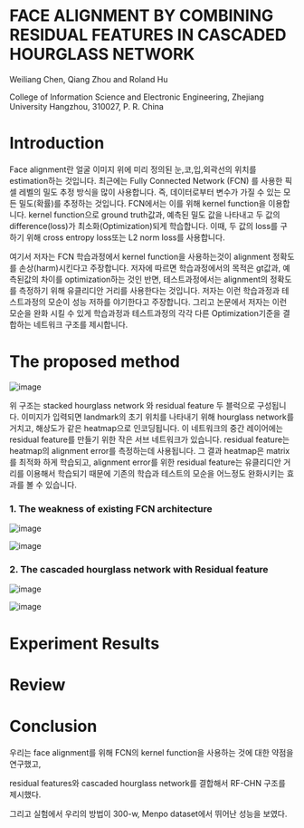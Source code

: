 # FACE ALIGNMENT BY COMBINING RESIDUAL FEATURES IN CASCADED HOURGLASS NETWORK

Weiliang Chen, Qiang Zhou and Roland Hu


College of Information Science and Electronic Engineering, Zhejiang University
Hangzhou, 310027, P. R. China

# Introduction
Face alignment란 얼굴 이미지 위에 미리 정의된 눈,코,입,외곽선의 위치를 estimation하는 것입니다. 
최근에는 Fully Connected Network (FCN) 를 사용한 픽셀 레벨의 밀도 추정 방식을 많이 사용합니다.
즉, 데이터로부터 변수가 가질 수 있는 모든 밀도(확률)를 추정하는 것입니다. FCN에서는 이를 위해 kernel function을 이용합니다.
kernel function으로 ground truth값과, 예측된 밀도 값을 나타내고 두 값의 difference(loss)가 최소화(Optimization)되게 학습합니다.
이때, 두 값의 loss를 구하기 위해 cross entropy loss또는 L2 norm loss를 사용합니다. 

여기서 저자는 FCN 학습과정에서 kernel function을 사용하는것이 alignment 정확도를 손상(harm)시킨다고 주장합니다. 저자에 따르면 학습과정에서의 
목적은 gt값과, 예측된값의 차이를 optimization하는 것인 반면, 테스트과정에서는 alignment의 정확도를 측정하기 위해 유클리디안 거리를 사용한다는 것입니다. 저자는 이런 학습과정과 테스트과정의 모순이 성능 저하를 야기한다고 주장합니다. 
그리고 논문에서 저자는 이런 모순을 완화 시킬 수 있게 학습과정과 테스트과정의 각각 다른 Optimization기준을 결합하는 네트워크 구조를 제시합니다. 

# The proposed method

![image](https://user-images.githubusercontent.com/23207379/51083157-a982e700-1758-11e9-99bb-37a1d500e543.png)

위 구조는 stacked hourglass network 와 residual feature 두 블럭으로 구성됩니다.
이미지가 입력되면 landmark의 초기 위치를 나타내기 위해 hourglass network를 거치고, 해상도가 같은 heatmap으로 인코딩됩니다. 이 네트워크의 중간 레이어에는 residual feature를 만들기 위한 작은 서브 네트워크가 있습니다. residual feature는 heatmap의 alignment error를 측정하는데 사용됩니다.
그 결과 heatmap은 matrix를 최적화 하게 학습되고, alignment error를 위한 residual feature는 유클리디안 거리를 이용해서 학습되기 때문에 
기존의 학습과 테스트의 모순을 어느정도 완화시키는 효과를 볼 수 있습니다.

### 1. The weakness of existing FCN architecture

![image](https://user-images.githubusercontent.com/23207379/51083635-ccb19480-1760-11e9-91af-737b98b45dac.png)

![image](https://user-images.githubusercontent.com/23207379/51083649-f965ac00-1760-11e9-8578-679a4c535c91.png)

### 2. The cascaded hourglass network with Residual feature

![image](https://user-images.githubusercontent.com/23207379/51083790-2d41d100-1763-11e9-88a3-e5e5652702dc.png)

![image](https://user-images.githubusercontent.com/23207379/51083833-cffa4f80-1763-11e9-8430-f7997c392a94.png)



# Experiment Results

# Review

# Conclusion

우리는 face alignment를 위해 FCN의 kernel function을 사용하는 것에 대한 약점을 연구했고, 

residual features와 cascaded hourglass network를 결합해서 RF-CHN 구조를 제시했다.

그리고 실험에서 우리의 방법이 300-w, Menpo dataset에서 뛰어난 성능을 보였다.

